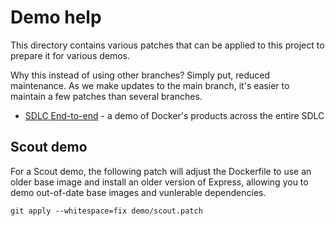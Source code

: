 # Demo help

This directory contains various patches that can be applied to this project to prepare it for various demos.

Why this instead of using other branches? Simply put, reduced maintenance. As we make updates to the main branch, it's easier to maintain a few patches than several branches.

- [SDLC End-to-end](./sdlc-e2e/) - a demo of Docker's products across the entire SDLC

## Scout demo

For a Scout demo, the following patch will adjust the Dockerfile to use an older base image and install an older version of Express, allowing you to demo out-of-date base images and vunlerable dependencies.

```console
git apply --whitespace=fix demo/scout.patch
```
